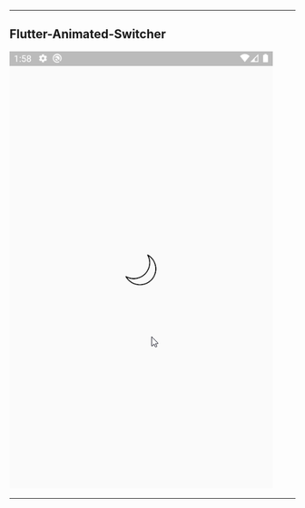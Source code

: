 ----

## Flutter-Animated-Switcher
![](https://github.com/birhos/Flutter-Animated-Switcher/blob/master/Screenshot.gif?raw=true)

----
